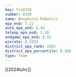 ```yaml
---
key: frc8158
number: 8158
name: Bosphorus Robotics
epa_end: 7.22
auto_epa_end: 5.43
teleop_epa_end: 1.26
endgame_epa_end: 0.52
winrate: 0.3333
district_epa_rank: 1502
district_epa_percentile: 0.166
type: Team
---
```

[[2024tuhc]]
